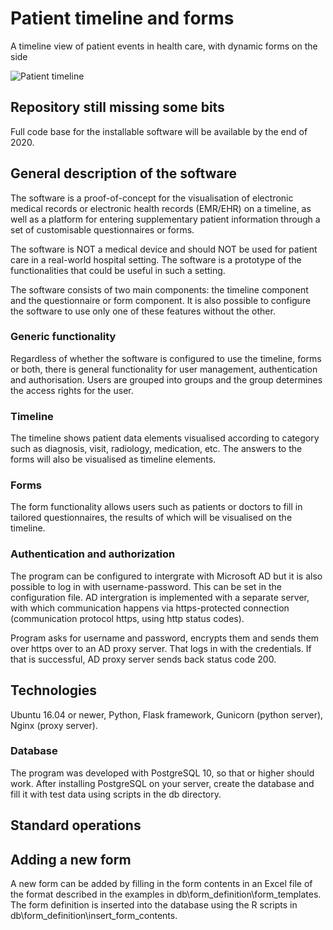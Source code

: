 

# Patient timeline and forms

A timeline view of patient events in health care, with dynamic forms on the side

![Patient timeline](../../screenshots/timeline.PNG?raw=true "Patient timeline")

## Repository still missing some bits

Full code base for the installable software will be available by the end of 2020.

## General description of the software

The software is a proof-of-concept for the visualisation of electronic medical records or electronic health records (EMR/EHR) on a timeline, as well as a platform for entering supplementary patient information through a set of customisable questionnaires or forms.

The software is NOT a medical device and should NOT be used for patient care in a real-world hospital setting. The software is a prototype of the functionalities that could be useful in such a setting.

The software consists of two main components: the timeline component and the questionnaire or form component.
It is also possible to configure the software to use only one of these features without the other.


### Generic functionality

Regardless of whether the software is configured to use the timeline, forms or both, there is general functionality for user management, authentication and authorisation. Users are grouped into groups and the group determines the access rights for the user.

### Timeline

The timeline shows patient data elements visualised according to category such as diagnosis, visit, radiology, medication, etc. The answers to the forms will also be visualised as timeline elements.


### Forms

The form functionality allows users such as patients or doctors to fill in tailored questionnaires, the results of which will be visualised on the timeline.

### Authentication and authorization


The program can be configured to intergrate with Microsoft AD but it is also possible to log in with username-password. This can be set in the configuration file. AD intergration is implemented with a separate server, with which  communication happens via https-protected connection (communication protocol https, using http status codes).

Program asks for username and password, encrypts them and sends them over https over to an AD proxy server. That logs in with the credentials. If that is successful, AD proxy server sends back status code 200.


## Technologies

Ubuntu 16.04 or newer, Python, Flask framework, Gunicorn (python server), Nginx (proxy server).


### Database

The program was developed with PostgreSQL 10, so that or higher should work. After installing PostgreSQL on your server, create the database and fill it with test data using scripts in the db directory.


## Standard operations


## Adding a new form

A new form can be added by filling in the form contents in an Excel file of the format described in the examples in db\form_definition\form_templates. The form definition is inserted into the database using the R scripts in db\form_definition\insert_form_contents.
